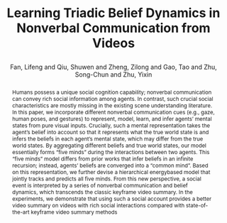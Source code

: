 ---
layout: pub
type: inproceedings
key: fan2021learning
title: >
    Learning Triadic Belief Dynamics in Nonverbal Communication from Videos
author: Fan, Lifeng and Qiu, Shuwen and Zheng, Zilong and Gao, Tao and Zhu, Song-Chun and Zhu, Yixin
abbr: CVPR'21
img: TriadicBelief/pg.png
booktitle: Proceedings of the IEEE conference on computer vision and pattern recognition (CVPR)
year: 2021
award: Oral
code: https://github.com/LifengFan/Triadic-Belief-Dynamics
pdf: TriadicBelief/TBD_paper.pdf
supp: TriadicBelief/TBD_supp.pdf
video: https://www.dropbox.com/s/nqai1z32bi66zuy/04411-video.mp4?dl=0
sticky: true
abstract: >
    Humans possess a unique social cognition capability; nonverbal communication can convey rich social information among agents. In contrast, such crucial social characteristics are mostly missing in the existing scene understanding literature. In this paper, we incorporate different nonverbal communication cues (e.g., gaze, human poses, and gestures) to represent, model, learn, and infer agents’ mental states from pure visual inputs. Crucially, such a mental representation takes the agent’s belief into account so that it represents what the true world state is and infers the beliefs in each agent’s mental state, which may differ from the true world states. By aggregating different beliefs and true world states, our model essentially forms “five minds” during the interactions between two agents. This “five minds” model differs from prior works that infer beliefs in an infinite recursion; instead, agents’ beliefs are converged into a “common mind”. Based on this representation, we further devise a hierarchical energybased model that jointly tracks and predicts all five minds. From this new perspective, a social event is interpreted by a series of nonverbal communication and belief dynamics, which transcends the classic keyframe video summary. In the experiments, we demonstrate that using such a social account provides a better video summary on videos with rich social interactions compared with state-of-the-art
    keyframe video summary methods
bibtex: >
    @inproceedings{fan2021learning,
        title     = {Learning Tradic Belief Dynamics in Nonverbal Communication from Videos},
        author    = {Lifeng Fan and Shuwen Qiu and Zilong Zheng and Tao Gao and Song-Chun Zhu and Yixin Zhu},
        year      = {2021},
        booktitle = {IEEE Conference on Computer Vision and Pattern Recognition (CVPR)}
    }
---